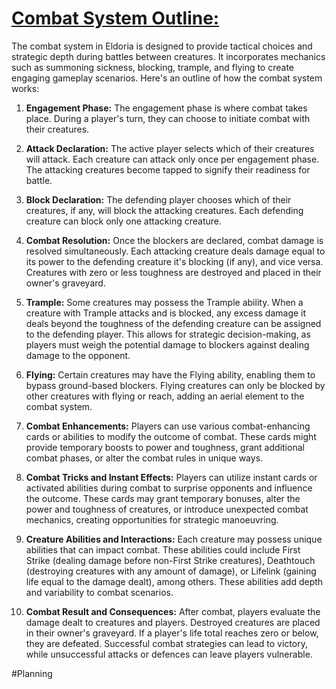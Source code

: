 # <u>Combat System Outline:</u>

The combat system in Eldoria is designed to provide tactical choices and strategic depth during battles between creatures. It incorporates mechanics such as summoning sickness, blocking, trample, and flying to create engaging gameplay scenarios. Here's an outline of how the combat system works:

1. **Engagement Phase:** 
   The engagement phase is where combat takes place. During a player's turn, they can choose to initiate combat with their creatures.
    
2. **Attack Declaration:** 
   The active player selects which of their creatures will attack. Each creature can attack only once per engagement phase. The attacking creatures become tapped to signify their readiness for battle.
    
3. **Block Declaration:** 
   The defending player chooses which of their creatures, if any, will block the attacking creatures. Each defending creature can block only one attacking creature.
    
4. **Combat Resolution:** 
   Once the blockers are declared, combat damage is resolved simultaneously. Each attacking creature deals damage equal to its power to the defending creature it's blocking (if any), and vice versa. Creatures with zero or less toughness are destroyed and placed in their owner's graveyard.
    
5. **Trample:** 
   Some creatures may possess the Trample ability. When a creature with Trample attacks and is blocked, any excess damage it deals beyond the toughness of the defending creature can be assigned to the defending player. This allows for strategic decision-making, as players must weigh the potential damage to blockers against dealing damage to the opponent.
    
6. **Flying:** 
   Certain creatures may have the Flying ability, enabling them to bypass ground-based blockers. Flying creatures can only be blocked by other creatures with flying or reach, adding an aerial element to the combat system.
    
7. **Combat Enhancements:** 
   Players can use various combat-enhancing cards or abilities to modify the outcome of combat. These cards might provide temporary boosts to power and toughness, grant additional combat phases, or alter the combat rules in unique ways.
    
8. **Combat Tricks and Instant Effects:** 
   Players can utilize instant cards or activated abilities during combat to surprise opponents and influence the outcome. These cards may grant temporary bonuses, alter the power and toughness of creatures, or introduce unexpected combat mechanics, creating opportunities for strategic manoeuvring.
    
9. **Creature Abilities and Interactions:** 
   Each creature may possess unique abilities that can impact combat. These abilities could include First Strike (dealing damage before non-First Strike creatures), Deathtouch (destroying creatures with any amount of damage), or Lifelink (gaining life equal to the damage dealt), among others. These abilities add depth and variability to combat scenarios.
    
10. **Combat Result and Consequences:** 
    After combat, players evaluate the damage dealt to creatures and players. Destroyed creatures are placed in their owner's graveyard. If a player's life total reaches zero or below, they are defeated. Successful combat strategies can lead to victory, while unsuccessful attacks or defences can leave players vulnerable.







#Planning